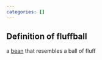 ```yaml
---
categories: []
---
```


## Definition of fluffball

a [bean](./bean) that resembles a ball of fluff
